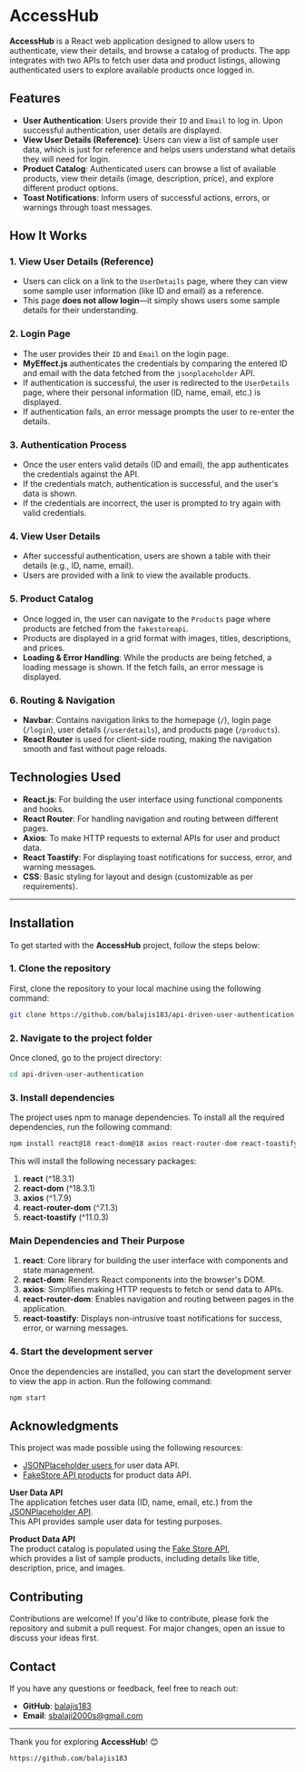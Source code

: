 # AccessHub

**AccessHub** is a React web application designed to allow users to authenticate, view their details, and browse a catalog of products. The app integrates with two APIs to fetch user data and product listings, allowing authenticated users to explore available products once logged in.

## Features

- **User Authentication**: Users provide their `ID` and `Email` to log in. Upon successful authentication, user details are displayed.
- **View User Details (Reference)**: Users can view a list of sample user data, which is just for reference and helps users understand what details they will need for login.
- **Product Catalog**: Authenticated users can browse a list of available products, view their details (image, description, price), and explore different product options.
- **Toast Notifications**: Inform users of successful actions, errors, or warnings through toast messages.

## How It Works

### 1. **View User Details (Reference)**

- Users can click on a link to the `UserDetails` page, where they can view some sample user information (like ID and email) as a reference.
- This page **does not allow login**—it simply shows users some sample details for their understanding.

### 2. **Login Page**

- The user provides their `ID` and `Email` on the login page.
- **MyEffect.js** authenticates the credentials by comparing the entered ID and email with the data fetched from the `jsonplaceholder` API.
- If authentication is successful, the user is redirected to the `UserDetails` page, where their personal information (ID, name, email, etc.) is displayed.
- If authentication fails, an error message prompts the user to re-enter the details.

### 3. **Authentication Process**

- Once the user enters valid details (ID and email), the app authenticates the credentials against the API.
- If the credentials match, authentication is successful, and the user's data is shown.
- If the credentials are incorrect, the user is prompted to try again with valid credentials.

### 4. **View User Details**

- After successful authentication, users are shown a table with their details (e.g., ID, name, email).
- Users are provided with a link to view the available products.

### 5. **Product Catalog**

- Once logged in, the user can navigate to the `Products` page where products are fetched from the `fakestoreapi`.
- Products are displayed in a grid format with images, titles, descriptions, and prices.
- **Loading & Error Handling**: While the products are being fetched, a loading message is shown. If the fetch fails, an error message is displayed.

### 6. **Routing & Navigation**

- **Navbar**: Contains navigation links to the homepage (`/`), login page (`/login`), user details (`/userdetails`), and products page (`/products`).
- **React Router** is used for client-side routing, making the navigation smooth and fast without page reloads.

## Technologies Used

- **React.js**: For building the user interface using functional components and hooks.
- **React Router**: For handling navigation and routing between different pages.
- **Axios**: To make HTTP requests to external APIs for user and product data.
- **React Toastify**: For displaying toast notifications for success, error, and warning messages.
- **CSS**: Basic styling for layout and design (customizable as per requirements).

---

## Installation

To get started with the **AccessHub** project, follow the steps below:

### 1. Clone the repository

First, clone the repository to your local machine using the following command:

```bash
git clone https://github.com/balajis183/api-driven-user-authentication.git

```

### 2. Navigate to the project folder

Once cloned, go to the project directory:

```bash
cd api-driven-user-authentication

```

### 3. Install dependencies

The project uses npm to manage dependencies. To install all the required dependencies, run the following command:

```bash
npm install react@18 react-dom@18 axios react-router-dom react-toastify

```

This will install the following necessary packages:

1. **react** (^18.3.1)
2. **react-dom** (^18.3.1)
3. **axios** (^1.7.9)
4. **react-router-dom** (^7.1.3)
5. **react-toastify** (^11.0.3)

### Main Dependencies and Their Purpose

1. **react**: Core library for building the user interface with components and state management.
2. **react-dom**: Renders React components into the browser's DOM.
3. **axios**: Simplifies making HTTP requests to fetch or send data to APIs.
4. **react-router-dom**: Enables navigation and routing between pages in the application.
5. **react-toastify**: Displays non-intrusive toast notifications for success, error, or warning messages.

### 4. Start the development server

Once the dependencies are installed, you can start the development server to view the app in action. Run the following command:

```bash
npm start

```

## Acknowledgments

This project was made possible using the following resources:

- [JSONPlaceholder users ](https://jsonplaceholder.typicode.com/) for user data API.
- [FakeStore API products](https://fakestoreapi.com/) for product data API.

**User Data API**  
The application fetches user data (ID, name, email, etc.) from the [JSONPlaceholder API](https://jsonplaceholder.typicode.com/users).  
This API provides sample user data for testing purposes.  

**Product Data API**  
The product catalog is populated using the [Fake Store API](https://fakestoreapi.com/products),  
which provides a list of sample products, including details like title, description, price, and images.


## Contributing

Contributions are welcome! If you'd like to contribute, please fork the repository and submit a pull request. For major changes, open an issue to discuss your ideas first.

## Contact

If you have any questions or feedback, feel free to reach out:

- **GitHub**: [balajis183](https://github.com/balajis183)
- **Email**: sbalaji2000s@gmail.com

---

Thank you for exploring **AccessHub**! 😊

```bash
https://github.com/balajis183

```
